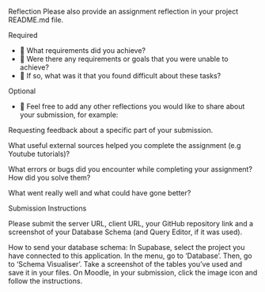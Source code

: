 Reflection
Please also provide an assignment reflection in your project README.md file.

Required
- 🎯 What requirements did you achieve?
- 🎯 Were there any requirements or goals that you were unable to achieve?
- 🎯 If so, what was it that you found difficult about these tasks?

Optional
- 🏹 Feel free to add any other reflections you would like to share about your submission, for example:

Requesting feedback about a specific part of your submission.

What useful external sources helped you complete the assignment (e.g Youtube tutorials)?

What errors or bugs did you encounter while completing your assignment? How did you solve them?

What went really well and what could have gone better?

Submission Instructions

Please submit the server URL, client URL, your GitHub repository link and a screenshot of your Database Schema (and Query Editor, if it was used).

How to send your database schema:
In Supabase, select the project you have connected to this application.
In the menu, go to ‘Database’.
Then, go to ‘Schema Visualiser’.
Take a screenshot of the tables you’ve used and save it in your files.
On Moodle, in your submission, click the image icon and follow the instructions.